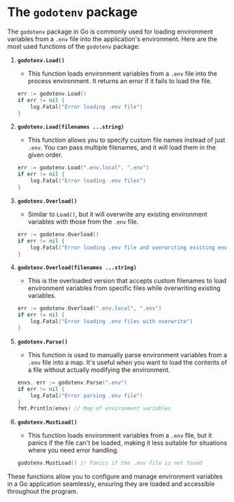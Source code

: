 # The `godotenv` package
The `godotenv` package in Go is commonly used for loading environment variables from a `.env` file into the application's environment. Here are the most used functions of the `godotenv` package:

1. **`godotenv.Load()`**
   - This function loads environment variables from a `.env` file into the process environment. It returns an error if it fails to load the file.
   ```go
   err := godotenv.Load()
   if err != nil {
       log.Fatal("Error loading .env file")
   }
   ```

2. **`godotenv.Load(filenames ...string)`**
   - This function allows you to specify custom file names instead of just `.env`. You can pass multiple filenames, and it will load them in the given order.
   ```go
   err := godotenv.Load(".env.local", ".env")
   if err != nil {
       log.Fatal("Error loading .env files")
   }
   ```

3. **`godotenv.Overload()`**
   - Similar to `Load()`, but it will overwrite any existing environment variables with those from the `.env` file.
   ```go
   err := godotenv.Overload()
   if err != nil {
       log.Fatal("Error loading .env file and overwriting existing environment variables")
   }
   ```

4. **`godotenv.Overload(filenames ...string)`**
   - This is the overloaded version that accepts custom filenames to load environment variables from specific files while overwriting existing variables.
   ```go
   err := godotenv.Overload(".env.local", ".env")
   if err != nil {
       log.Fatal("Error loading .env files with overwrite")
   }
   ```

5. **`godotenv.Parse()`**
   - This function is used to manually parse environment variables from a `.env` file into a map. It's useful when you want to load the contents of a file without actually modifying the environment.
   ```go
   envs, err := godotenv.Parse(".env")
   if err != nil {
       log.Fatal("Error parsing .env file")
   }
   fmt.Println(envs) // Map of environment variables
   ```

6. **`godotenv.MustLoad()`**
   - This function loads environment variables from a `.env` file, but it panics if the file can't be loaded, making it less suitable for situations where you need error handling.
   ```go
   godotenv.MustLoad() // Panics if the .env file is not found
   ```

These functions allow you to configure and manage environment variables in a Go application seamlessly, ensuring they are loaded and accessible throughout the program.